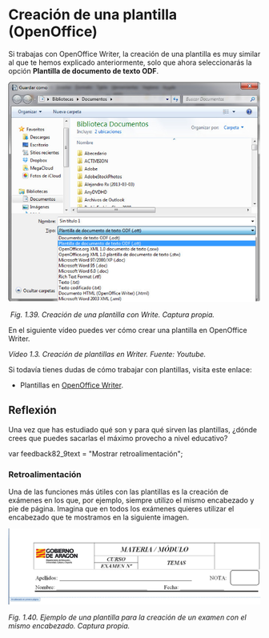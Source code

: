 # Creación de una plantilla (OpenOffice)

Si trabajas con OpenOffice Writer, la creación de una plantilla es muy similar al que te hemos explicado anteriormente, solo que ahora seleccionarás la opción **Plantilla de documento de texto ODF**.


![](img/Imagen_30.jpg)


 _Fig. 1.39. Creación de una plantilla con Write. Captura propia._

En el siguiente vídeo puedes ver cómo crear una plantilla en OpenOffice Writer.

_Vídeo 1.3. Creación de plantillas en Writer. Fuente: Youtube._

Si todavía tienes dudas de cómo trabajar con plantillas, visita este enlace:

*   Plantillas en [OpenOffice Writer](http://wiki.open-office.es/Trabajar_con_plantillas "Plantillas en Write").

## Reflexión

Una vez que has estudiado qué son y para qué sirven las plantillas, ¿dónde crees que puedes sacarlas el máximo provecho a nivel educativo?

var feedback82_9text = "Mostrar retroalimentación";

### Retroalimentación

Una de las funciones más útiles con las plantillas es la creación de exámenes en los que, por ejemplo, siempre utilizo el mismo encabezado y pie de página. Imagina que en todos los exámenes quieres utilizar el encabezado que te mostramos en la siguiente imagen.


![](img/Imagen_30-1.jpg)


_Fig. 1.40. Ejemplo de una plantilla para la creación de un examen con el mismo encabezado. Captura propia._